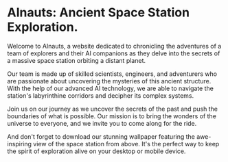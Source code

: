 <!--
Write me markdown content of website with wallpaper:

"A team of AInauts and their AI companions exploring a massive, ancient space station orbiting a distant planet."

The header of the page should not be copy of the text but rather a real content of the website which is using this wallpaper.
-->

<!--font:Poppins-->

# AInauts: Ancient Space Station Exploration.

Welcome to AInauts, a website dedicated to chronicling the adventures of a team of explorers and their AI companions as they delve into the secrets of a massive space station orbiting a distant planet.

Our team is made up of skilled scientists, engineers, and adventurers who are passionate about uncovering the mysteries of this ancient structure. With the help of our advanced AI technology, we are able to navigate the station's labyrinthine corridors and decipher its complex systems.

Join us on our journey as we uncover the secrets of the past and push the boundaries of what is possible. Our mission is to bring the wonders of the universe to everyone, and we invite you to come along for the ride.

And don't forget to download our stunning wallpaper featuring the awe-inspiring view of the space station from above. It's the perfect way to keep the spirit of exploration alive on your desktop or mobile device.
